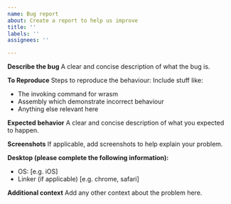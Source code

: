 ```yaml
---
name: Bug report
about: Create a report to help us improve
title: ''
labels: ''
assignees: ''

---
```


**Describe the bug**
A clear and concise description of what the bug is.

**To Reproduce**
Steps to reproduce the behaviour:
Include stuff like:
 - The invoking command for wrasm
 - Assembly which demonstrate incorrect behaviour
 - Anything else relevant here

**Expected behavior**
A clear and concise description of what you expected to happen.

**Screenshots**
If applicable, add screenshots to help explain your problem.

**Desktop (please complete the following information):**
 - OS: [e.g. iOS]
 - Linker (if applicable) [e.g. chrome, safari]

**Additional context**
Add any other context about the problem here.
